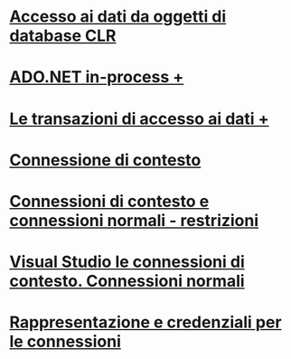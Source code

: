 # [Accesso ai dati da oggetti di database CLR](data-access-from-clr-database-objects.md)

# [ADO.NET in-process +](../../../relational-databases/clr-integration-data-access-in-process-ado-net/sql-server-in-process-specific-extensions-to-ado-net.md)
# [Le transazioni di accesso ai dati +](../../../relational-databases/clr-integration-data-access-transactions/clr-integration-and-transactions.md)

# [Connessione di contesto](context-connection.md)
# [Connessioni di contesto e connessioni normali - restrizioni](context-connections-and-regular-connections-restrictions.md)
# [Visual Studio le connessioni di contesto. Connessioni normali](context-connections-vs-regular-connections.md)
# [Rappresentazione e credenziali per le connessioni](impersonation-and-credentials-for-connections.md)
